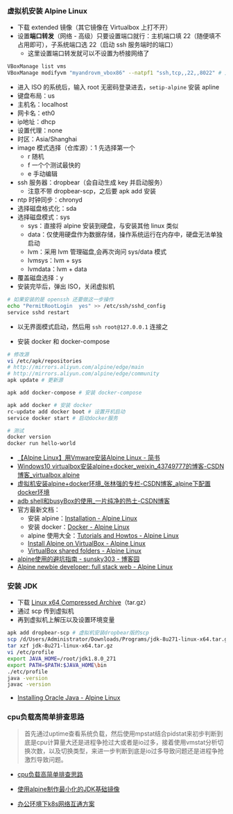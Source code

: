 ### 虚拟机安装 Alpine Linux

* 下载 extended 镜像（其它镜像在 Virtualbox 上打不开） 
* 设置**端口转发**（网络 - 高级）只要设置端口就行：主机端口填 22（随便填不占用即可），子系统端口选 22（启动 ssh 服务端时的端口）
  * 这里设置端口转发就可以不设置为桥接网络了

```sh
VBoxManage list vms
VBoxManage modifyvm "myandrovm_vbox86" --natpf1 "ssh,tcp,,22,,8022" # 主机访问loacalhost:22相当于虚拟机访问localhost:8022
```

* 进入 ISO 的系统后，输入 root 无密码登录进去，`setip-alpine` 安装 apline
* 键盘布局：us
* 主机名：localhost
* 网卡名：eth0
* ip地址：dhcp
* 设置代理：none
* 时区：Asia/Shanghai
* image 模式选择（仓库源）：1 先选择第一个
  * r 随机
  * f 一个个测试最快的
  * e 手动编辑
* ssh 服务器：dropbear（会自动生成 key 并启动服务）
  * 注意不带 dropbear-scp，之后要 apk add 安装
* ntp 时钟同步：chronyd
* 选择磁盘格式化：sda
* 选择磁盘模式：sys
  * sys：直接将 alpine 安装到硬盘，与安装其他 linux 类似
  * data：仅使用硬盘作为数据存储，操作系统运行在内存中，硬盘无法单独启动
  * lvm：采用 lvm 管理磁盘,会再次询问 sys/data 模式
  * lvmsys：lvm + sys
  * lvmdata：lvm + data
* 覆盖磁盘选择：y
* 安装完毕后，弹出 ISO，关闭虚拟机

```sh
# 如果安装的是 openssh 还要做这一步操作
echo "PermitRootLogin  yes" >> /etc/ssh/sshd_config
service sshd restart
```

* 以无界面模式启动，然后用 `ssh root@127.0.0.1` 连接之

* 安装 docker 和 docker-compose

```sh
# 修改源
vi /etc/apk/repositories
# http://mirrors.aliyun.com/alpine/edge/main
# http://mirrors.aliyun.com/alpine/edge/community
apk update # 更新源

apk add docker-compose # 安装 docker-compose

apk add docker # 安装 docker
rc-update add docker boot # 设置开机启动
service docker start # 启动docker服务

# 测试
docker version
docker run hello-world
```

* [【Alpine Linux】用Vmware安装Alpine Linux - 简书](https://www.jianshu.com/p/476fb856d10c)
* [Windows10 virtualbox安装alpine+docker_weixin_43749777的博客-CSDN博客_virtualbox alpine](https://blog.csdn.net/weixin_43749777/article/details/95890812)
* [虚拟机安装alpine+docker环境_张林强的专栏-CSDN博客_alpine下配置docker环境](https://blog.csdn.net/u011411069/article/details/78546790)
* [adb shell和busyBox的使用_一片纯净的热土-CSDN博客](https://blog.csdn.net/sxsj333/article/details/6937470)
* 官方最新文档：
  * 安装 alpine：[Installation - Alpine Linux](https://wiki.alpinelinux.org/wiki/Installation)
  * 安装 docker：[Docker - Alpine Linux](https://wiki.alpinelinux.org/wiki/Docker)
  * alpine 使用大全：[Tutorials and Howtos - Alpine Linux](https://wiki.alpinelinux.org/wiki/Tutorials_and_Howtos)
  * [Install Alpine on VirtualBox - Alpine Linux](https://wiki.alpinelinux.org/wiki/Install_Alpine_on_VirtualBox)
  * [VirtualBox shared folders - Alpine Linux](https://wiki.alpinelinux.org/wiki/VirtualBox_shared_folders)
* [alpine使用的避坑指南 - sunsky303 - 博客园](https://www.cnblogs.com/sunsky303/p/11548343.html)
* [Alpine newbie developer: full stack web - Alpine Linux](https://wiki.alpinelinux.org/wiki/Alpine_newbie_developer:_full_stack_web)

### 安装 JDK

* 下载 [Linux x64 Compressed Archive](https://www.oracle.com/java/technologies/javase/javase-jdk8-downloads.html)（tar.gz）
* 通过 scp 传到虚拟机
* 再到虚拟机上解压以及设置环境变量

```sh
apk add dropbear-scp # 虚拟机安装dropbear版的scp
scp /d/Users/Administrator/Downloads/Programs/jdk-8u271-linux-x64.tar.gz root@127.0.0.1:/root # PC -> VM
tar xzf jdk-8u271-linux-x64.tar.gz
vi /etc/profile
export JAVA_HOME=/root/jdk1.8.0_271
export PATH=$PATH:$JAVA_HOME\bin
./etc/profile
java -version
javac -version
```

* [Installing Oracle Java - Alpine Linux](https://wiki.alpinelinux.org/wiki/Installing_Oracle_Java)

### cpu负载高简单排查思路

> 首先通过uptime查看系统负载，然后使用mpstat结合pidstat来初步判断到底是cpu计算量大还是进程争抢过大或者是io过多，接着使用vmstat分析切换次数，以及切换类型，来进一步判断到底是io过多导致问题还是进程争抢激烈导致问题。

* [cpu负载高简单排查思路](https://www.cnblogs.com/xiaobao2/p/11502558.html)

* [使用alpine制作最小化的JDK基础镜像](https://www.cnblogs.com/xiaobao2/p/11468778.html)

* [办公环境下k8s网络互通方案](https://www.cnblogs.com/xiaobao2/p/11461345.html)

